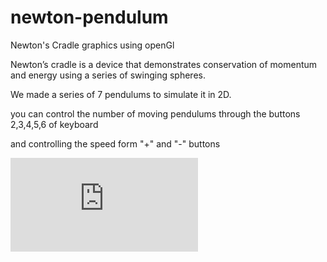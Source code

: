 # newton-pendulum
Newton's Cradle graphics using openGl

Newton’s cradle is a device that demonstrates conservation of momentum and energy using a series of swinging spheres.

We made a series of 7 pendulums to simulate it in 2D.

you can control the number of moving pendulums through the buttons 2,3,4,5,6 of keyboard

and controlling the speed form "+" and "-" buttons

![](http://gifmaker.me/PlayGIFAnimation.php?folder=2018101909cLnXNS3PGVZ4UOllWwJbtA&file=output_61FMxr.gif)
